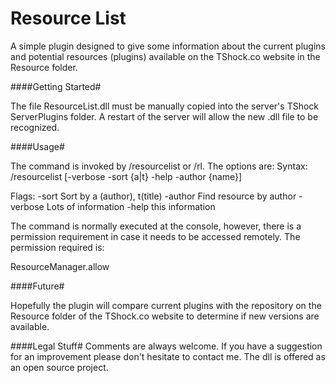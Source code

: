 # Resource List

A simple plugin designed to give some information about the current plugins and potential resources (plugins) available on the TShock.co website in the Resource folder.

####Getting Started#

The file ResourceList.dll must be manually copied into the server's TShock ServerPlugins folder. A restart of the server will allow the new .dll file to be recognized.

####Usage#

The command is invoked by /resourcelist or /rl. The options are:
Syntax: /resourcelist [-verbose -sort {a|t} -help -author {name}]

Flags:
   -sort     Sort by a (author), t(title)
   -author   Find resource by author
   -verbose  Lots of information
   -help     this information

The command is normally executed at the console, however, there is a permission requirement in case it needs to be accessed remotely. The permission required is:

ResourceManager.allow

####Future#

Hopefully the plugin will compare current plugins with the repository on the Resource folder of the TShock.co website to determine if new versions are available.

####Legal Stuff#
Comments are always welcome. If you have a suggestion for an improvement please don't hesitate to contact me. The dll is offered as an open source project.
